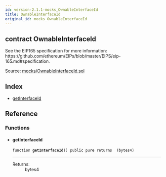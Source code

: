 ```yaml
---
id: version-2.1.1-mocks_OwnableInterfaceId
title: OwnableInterfaceId
original_id: mocks_OwnableInterfaceId
---
```


<div class="contract-doc"><div class="contract"><h2 class="contract-header"><span class="contract-kind">contract</span> OwnableInterfaceId</h2><p class="description">See the EIP165 specification for more information: https://github.com/ethereum/EIPs/blob/master/EIPS/eip-165.md#specification.</p><div class="source">Source: <a href="https://github.com/OpenZeppelin/zeppelin-solidity/blob/v2.1.1/contracts/mocks/OwnableInterfaceId.sol" target="_blank">mocks/OwnableInterfaceId.sol</a></div></div><div class="index"><h2>Index</h2><ul><li><a href="mocks_OwnableInterfaceId.html#getInterfaceId">getInterfaceId</a></li></ul></div><div class="reference"><h2>Reference</h2><div class="functions"><h3>Functions</h3><ul><li><div class="item function"><span id="getInterfaceId" class="anchor-marker"></span><h4 class="name">getInterfaceId</h4><div class="body"><code class="signature">function <strong>getInterfaceId</strong><span>() </span><span>public </span><span>pure </span><span>returns  (bytes4) </span></code><hr/><dl><dt><span class="label-return">Returns:</span></dt><dd>bytes4</dd></dl></div></div></li></ul></div></div></div>
